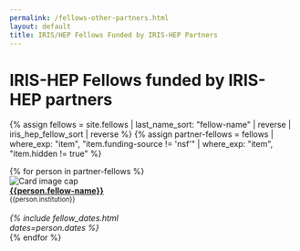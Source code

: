 ```yaml
---
permalink: /fellows-other-partners.html
layout: default
title: IRIS/HEP Fellows Funded by IRIS-HEP Partners
---
```


# IRIS-HEP Fellows funded by IRIS-HEP partners

{% assign fellows = site.fellows | last_name_sort: "fellow-name"
                                 | reverse
                                 | iris_hep_fellow_sort
                                 | reverse %}
{% assign partner-fellows = fellows  | where_exp: "item", "item.funding-source != 'nsf'" | where_exp: "item", "item.hidden != true" %}

<div class="container-fluid">
  <div class="row">
    {% for person in partner-fellows %}
      <div class="card" style="width: 12rem;">
         <img class="card-img-top" src="{{person.photo}}" alt="Card image cap">
         <div class="card-body d-flex flex-column">
           <div class="card-text">
              <b><a href="{{person.url}}">{{person.fellow-name}}</a></b><br>
              <small>{{person.institution}}</small><br><br>
           </div>
           <div class="card-text mt-auto"><i>
             {% include fellow_dates.html dates=person.dates %}
           </i><br></div>
         </div>
      </div>
    {% endfor %}
  </div>
  <br>
</div>
